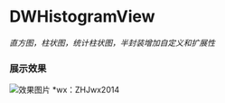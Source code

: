 # DWHistogramView
*直方图，柱状图，统计柱状图，半封装增加自定义和扩展性*
### 展示效果
![](QQ20190725-183033-HD%20(1).gif "效果图片")
*wx：ZHJwx2014
